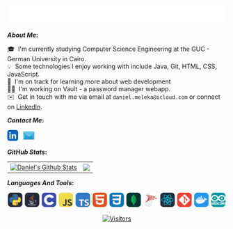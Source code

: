 <p align="center">
  <a href="https://github.com/dmeleka"> <img src="public/Welcome.svg"/> </a>
</p>

<b>*About Me*:</b> 

  🎓 &nbsp;I'm currently studying Computer Science Engineering at the GUC - German University in Cairo.\
  💡 &nbsp;Some technologies I enjoy working with include Java, Git, HTML, CSS, JavaScript.\
  🌱 &nbsp;I'm on track for learning more about web development\
  👨‍💻 &nbsp;I'm working on Vault - a password manager webapp.\
  ✉️ &nbsp;Get in touch with me via email at ```daniel.meleka@icloud.com``` or connect on [LinkedIn](https://www.linkedin.com/in/dmeleka). 


<b>*Contact Me*:</b> 

[<img alt="LinkedIn" width="25px" src="public/LinkedIn.svg">](https://www.linkedin.com/in/dmeleka) &nbsp; 
[<img alt="Mail" width="25px" src="public/Mail.svg">](mailto:daniel.meleka@icloud.com) &nbsp; 

 <b> </b>
 
 <b>*GitHub Stats*:</b> 
  
 <b> </b> 
  
  
<p align="center">
<table>
<tr>
  
  <td>
  <a href="https://github.com/dmeleka">
  <img align="center" src="https://github-readme-stats.vercel.app/api?username=dmeleka&show_icons=true&include_all_commits=true&theme=radical&hide_border=true" alt="Daniel's Github Stats" height="180rem" />
  </a>
  </td>
    
  <td> 
<a href="https://github.com/dmeleka"><img align="center" src="https://github-readme-stats.vercel.app/api/top-langs/?username=dmeleka&layout=compact&theme=radical&hide_border=true" height="180rem"/></a>
  </td>
    
</tr>
</table>
</p>

<b> </b>

<b>*Languages And Tools*:</b>
  
<b> </b>  

<p align="center"> 
  <a href="https://github.com/dmeleka"> 
    <img alt="Python Java C JavaScript TypeScript HTML CSS MongoDB MSSQL ReactJS Git Docker Arduino" loading="lazy" src="/public/Skills.svg" />
  </a>
</p>  

<p align=center>                           
  <a href="https://github.com/dmeleka"><img align=center  src="https://hits.sh/github.com/dmeleka.svg?label=Visitors&color=526afd&labelColor=0b861a"          alt="Visitors"></a>     
</p>
